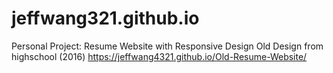 # jeffwang321.github.io
Personal Project: Resume Website with Responsive Design 
Old Design from highschool (2016)
https://jeffwang4321.github.io/Old-Resume-Website/
